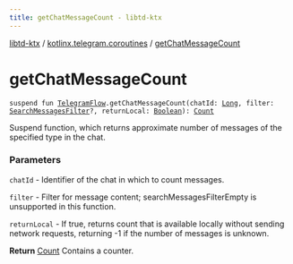 ```yaml
---
title: getChatMessageCount - libtd-ktx
---
```


[libtd-ktx](../index.html) / [kotlinx.telegram.coroutines](index.html) / [getChatMessageCount](./get-chat-message-count.html)

# getChatMessageCount

`suspend fun `[`TelegramFlow`](../kotlinx.telegram.core/-telegram-flow/index.html)`.getChatMessageCount(chatId: `[`Long`](https://kotlinlang.org/api/latest/jvm/stdlib/kotlin/-long/index.html)`, filter: `[`SearchMessagesFilter`](https://tdlibx.github.io/td/docs/org/drinkless/td/libcore/telegram/TdApi/SearchMessagesFilter.html)`?, returnLocal: `[`Boolean`](https://kotlinlang.org/api/latest/jvm/stdlib/kotlin/-boolean/index.html)`): `[`Count`](https://tdlibx.github.io/td/docs/org/drinkless/td/libcore/telegram/TdApi/Count.html)

Suspend function, which returns approximate number of messages of the specified type in the chat.

### Parameters

`chatId` - Identifier of the chat in which to count messages.

`filter` - Filter for message content; searchMessagesFilterEmpty is unsupported in this
function.

`returnLocal` - If true, returns count that is available locally without sending network
requests, returning -1 if the number of messages is unknown.

**Return**
[Count](https://tdlibx.github.io/td/docs/org/drinkless/td/libcore/telegram/TdApi/Count.html) Contains a counter.

